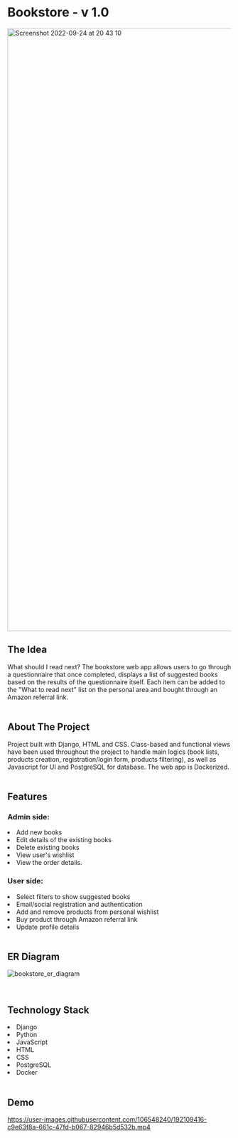 # Bookstore - v 1.0
<img width="1356" alt="Screenshot 2022-09-24 at 20 43 10" src="https://user-images.githubusercontent.com/106548240/192113810-410c185b-9961-410d-b63c-e35b14e83765.png">

<br/>

## The Idea 
What should I read next? The bookstore web app allows users to go through a questionnaire that once completed, displays a list of suggested books based on the results of the questionnaire itself. Each item can be added to the "What to read next" list on the personal area and bought through an Amazon referral link.
<br/>
<br/>

## About The Project
Project built with Django, HTML and CSS. Class-based and functional views have been used throughout the project to handle main logics (book lists, products creation, registration/login form, products filtering), as well as Javascript for UI and PostgreSQL for database. The web app is Dockerized.
<br/>
<br/>

## Features
### Admin side:
<li>Add new books
<li>Edit details of the existing books
<li>Delete existing books
<li>View user's wishlist
<li>View the order details.

### User side:
<li>Select filters to show suggested books
<li>Email/social registration and authentication
<li>Add and remove products from personal wishlist
<li>Buy product through Amazon referral link
<li>Update profile details
<br/>
<br/>

## ER Diagram
![bookstore_er_diagram](https://user-images.githubusercontent.com/106548240/192107686-dee46cec-6f55-4e03-a6fa-3edbb88746c8.png)

<br/>

## Technology Stack
<li>Django
<li>Python
<li>JavaScript
<li>HTML
<li>CSS
<li>PostgreSQL
<li>Docker
<br/>
<br/>

## Demo
https://user-images.githubusercontent.com/106548240/192109416-c9e63f8a-661c-47fd-b067-82946b5d532b.mp4
